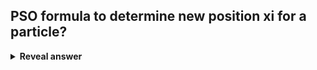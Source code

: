 ## PSO formula to determine new position xi for a particle?
<details>
<summary><b>Reveal answer</b></summary>
<br>xij(t+1) = xij(t) + vij(t+1)<img src="../../../../../media/paste-5b9dca1d2ea1750eda2766dfbb772d8dfab0d53f.jpg">
</details>
